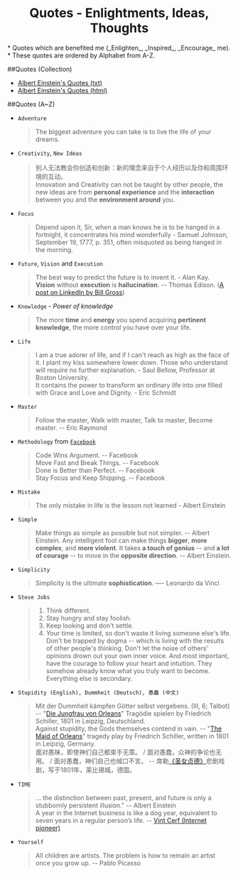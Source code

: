 <html><head><meta charset="utf-8">
<title>Quotes</title>
<link id="css" type="text/css" rel="stylesheet" href="../static/stylesheets/main.css"/></head><body>



<div align="center"><h1>Quotes - Enlightments, Ideas, Thoughts</h1></div>
* Quotes which are benefited me (_Enlighten_, _Inspired_, _Encourage_ me).
* These quotes are ordered by Alphabet from A-Z.

##Quotes (Collection)
* [Albert Einstein's Quotes (txt)](./albert-einstein-quotes.txt)
* [Albert Einstein's Quotes (html)](./albert-einstein-quotes.html)


##Quotes (A~Z)
* `Adventure`
  > The biggest adventure you can take is to live the life of your dreams.


* `Creativity`, `New Ideas`
  > 别人无法教会你创造和创新：新的理念来自于个人经历以及你和周围环境的互动。  
  > Innovation and Creativity can not be taught by other people, the new ideas are from **personal experience** and the **interaction** between you and the **environment around** you. 


* `Focus`
  > Depend upon it, Sir, when a man knows he is to be hanged in a fortnight, it concentrates his mind wonderfully - Samuel Johnson, September 19, 1777, p. 351, often misquoted as being hanged in the morning.


* `Future`, `Vision` and `Execution`
  > The best way to predict the future is to invent it. - Alan Kay.  
  > **Vision** without **execution** is **hallucination**. -- Thomas Edison. ([A post on LinkedIn by Bill Gross](http://www.linkedin.com/today/post/article/20130505003524-9947747-vision-without-execution-is-hallucination))


* `Knowledge` - _Power of knowledge_
  > The more **time** and **energy** you spend acquiring **pertinent knowledge**, the more control you have over your life.


* `Life`
  > I am a true adorer of life, and if I can't reach as high as the face of it. I plant my kiss somewhere lower down. Those who understand will require no further explanation. - Saul Bellow, Professor at Boston University.  
  > It contains the power to transform an ordinary life into one filled with Grace and Love and Dignity. - Eric Schmidt  


* `Master`
  > Follow the master, Walk with master, Talk to master, Become master. -- Eric Raymond


* `Methodology` from [`Facebook`](http://xuelianghan.tumblr.com/post/52540580981/facebook-slogan) <!-- 2012-10-29 -->
  > Code Wins Argument. -- Facebook  
  > Move Fast and Break Things. -- Facebook  
  > Done is Better than Perfect. -- Facebook <!-- (Rapid prototyping and Fast iteration) -->  
  > Stay Focus and Keep Shipping. -- Facebook <!-- Smart people known that focus is the mechaniasm to success and also to be a failure protection -->  


* `Mistake`
  > The only mistake in life is the lesson not learned - Albert Einstein


* `Simple`
  > Make things as simple as possible but not simpler. -- Albert Einstein.
  > Any intelligent fool can make things <strong>bigger</strong>, <strong>more complex</strong>, and <strong>more violent</strong>. It takes <strong>a touch of genius</strong> -- and <strong>a lot of courage</strong> -- to move in the <strong>opposite direction</strong>. -- Albert Einstein.


* `Simplicity`
  > Simplicity is the ultimate <strong>sophistication</strong>. —- Leonardo da Vinci


* `Steve Jobs`
  > 1. Think different.  
  > 2. Stay hungry and stay foolish.  
  > 3. Keep looking and don't settle.  
  > 4. Your time is limited, so don't waste it living someone else's life. Don't be trapped by dogma -- which is living with the results of other people's thinking. Don't let the noise of others' opinions drown out your own inner voice. And most important, have the courage to follow your heart and intuition. They somehow already know what you truly want to become. Everything else is secondary.   


* `Stupidity (English), Dummheit (Deutsch), 愚蠢 (中文)`  
  > Mit der Dummheit kämpfen Götter selbst vergebens. (III, 6; Talbot) -- "[Die Jungfrau von Orleans](https://de.wikipedia.org/wiki/Die_Jungfrau_von_Orleans_\(Schiller\))" Tragödie spielen by Friedrich Schiller, 1801 in Leipzig, Deutschland.  
  > Against stupidity, the Gods themselves contend in vain. -- "[The Maid of Orleans](https://en.wikipedia.org/wiki/The_Maid_of_Orleans_\(play\))" tragedy play by Friedrich Schiller, written in 1801 in Leipzig, Germany.  
  > 面对愚昧，即使神们自己都束手无策。 / 面对愚蠢，众神的争论也无用。 / 面对愚蠢，神们自己也缄口不言。 -- 席勒[《圣女贞德》](https://zh.wikipedia.org/wiki/%E5%A5%A5%E5%B0%94%E8%89%AF%E7%9A%84%E5%A7%91%E5%A8%98)悲剧戏剧，写于1801年，莱比锡城，德国。  


* `TIME`
  > ... the distinction between past, present, and future is only a stubbornly persistent illusion." -- Albert Einstein  
  > A year in the Internet business is like a dog year, equivalent to seven years in a regular person’s life. -- [Vint Cerf (Internet pioneer)](https://en.wikipedia.org/wiki/Vint_Cerf)  


* `Yourself`
  > All children are artists. The problem is how to remain an artist once you grow up. -- Pablo Picasso


</body></html>